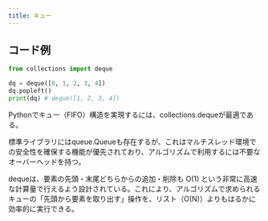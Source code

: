 ```yaml
---
title: キュー
---
```


## コード例
```python
from collections import deque

dq = deque([0, 1, 2, 3, 4])
dq.popleft()
print(dq) # deque([1, 2, 3, 4])
```

Pythonでキュー（FIFO）構造を実現するには、collections.dequeが最適である。

標準ライブラリにはqueue.Queueも存在するが、これはマルチスレッド環境での安全性を確保する機能が優先されており、アルゴリズムで利用するには不要なオーバーヘッドを持つ。

dequeは、要素の先頭・末尾どちらからの追加・削除も O(1) という非常に高速な計算量で行えるよう設計されている。これにより、アルゴリズムで求められるキューの「先頭から要素を取り出す」操作を、リスト（O(N)）よりもはるかに効率的に実行できる。
